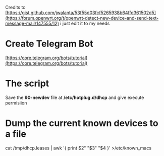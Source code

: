 Credits to [https://gist.github.com/jwalanta/53f55d03fcf5265938b64ffd361502d5](https://forum.openwrt.org/t/openwrt-detect-new-device-and-send-text-message-mail/147555/12) i just edit it to my needs

# Create Telegram Bot
[https://core.telegram.org/bots/tutorial](https://core.telegram.org/bots/tutorial)

# The script
Save the **90-newdev** file at **/etc/hotplug.d/dhcp** and give execute permisiion

# Dump the current known devices to a file
cat /tmp/dhcp.leases | awk '{ print $2" "$3" "$4 }' >/etc/known_macs
